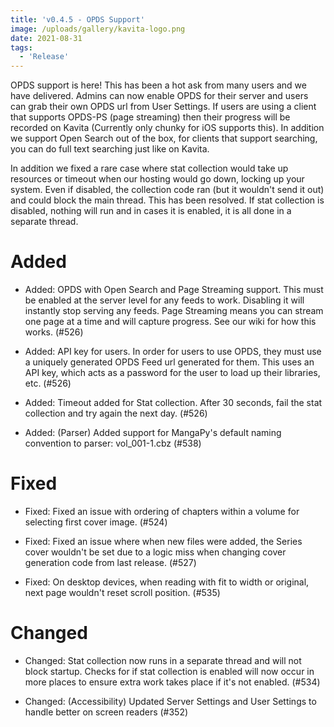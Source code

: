 ```yaml
---
title: 'v0.4.5 - OPDS Support'
image: /uploads/gallery/kavita-logo.png
date: 2021-08-31
tags:
  - 'Release'
---
```


OPDS support is here! This has been a hot ask from many users and we have delivered. Admins can now enable OPDS for their server and users can grab their own OPDS url from User Settings. If users are using a client that supports OPDS-PS (page streaming) then their progress will be recorded on Kavita (Currently only chunky for iOS supports this). In addition we support Open Search out of the box, for clients that support searching, you can do full text searching just like on Kavita.



In addition we fixed a rare case where stat collection would take up resources or timeout when our hosting would go down, locking up your system. Even if disabled, the collection code ran (but it wouldn't send it out) and could block the main thread. This has been resolved. If stat collection is disabled, nothing will run and in cases it is enabled, it is all done in a separate thread. 



# Added

- Added: OPDS with Open Search and Page Streaming support. This must be enabled at the server level for any feeds to work. Disabling it will instantly stop serving any feeds. Page Streaming means you can stream one page at a time and will capture progress. See our wiki for how this works. (#526)

- Added: API key for users. In order for users to use OPDS, they must use a uniquely generated OPDS Feed url generated for them. This uses an API key, which acts as a password for the user to load up their libraries, etc. (#526)

- Added: Timeout added for Stat collection. After 30 seconds, fail the stat collection and try again the next day. (#526)

- Added: (Parser) Added support for MangaPy's default naming convention to parser: vol_001-1.cbz (#538)



# Fixed

- Fixed: Fixed an issue with ordering of chapters within a volume for selecting first cover image. (#524)

- Fixed: Fixed an issue where when new files were added, the Series cover wouldn't be set due to a logic miss when changing cover generation code from last release. (#527)

- Fixed: On desktop devices, when reading with fit to width or original, next page wouldn't reset scroll position. (#535)



# Changed

- Changed: Stat collection now runs in a separate thread and will not block startup. Checks for if stat collection is enabled will now occur in more places to ensure extra work takes place if it's not enabled. (#534)

- Changed: (Accessibility) Updated Server Settings and User Settings to handle better on screen readers (#352)

